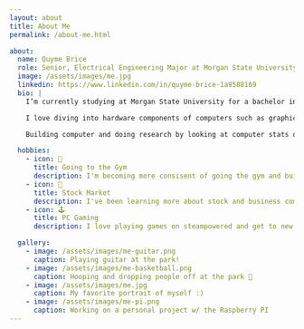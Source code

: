 ```yaml
---
layout: about
title: About Me
permalink: /about-me.html

about:
  name: Quyme Brice
  role: Senior, Electrical Engineering Major at Morgan State University
  image: /assets/images/me.jpg
  linkedin: https://www.linkedin.com/in/quyme-brice-1a9588169
  bio: |
    I’m currently studying at Morgan State University for a bachelor in electrical engineering. I'm on a research team for our senior design project with the goal to prevent passive attacks on a trustee network.

    I love diving into hardware components of computers such as graphics and processors. Building computers from scratch has always been a passion of mines. Being part of this internship will increase my skills within software and coding which hardware definently need.

    Building computer and doing research by looking at computer stats online is something I love doing. Every year when AMD and NVIDIA release their lastest product I'm probably looking at the hardware stats. 

  hobbies:
    - icon: 🎺
      title: Going to the Gym
      description: I'm becoming more consisent of going the gym and building my body.
    - icon: 🤖
      title: Stock Market
      description: I've been learning more about stock and business composition. It has become a great journey so far.
    - icon: 🕹️
      title: PC Gaming
      description: I love playing games on steampowered and get to new level.

  gallery:
    - image: /assets/images/me-guitar.png
      caption: Playing guitar at the park!
    - image: /assets/images/me-basketball.png
      caption: Hooping and dropping people off at the park 🏀
    - image: /assets/images/me.jpg
      caption: My favorite portrait of myself :)
    - image: /assets/images/me-pi.png
      caption: Working on a personal project w/ the Raspberry PI
---
```

